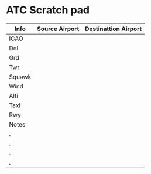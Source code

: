 # ATC Scratch pad                        

|Info |Source Airport | Destinattion Airport  |
|---|---|---|
| ICAO  |   |   |
| Del  |   |   |
| Grd  |   |   |
| Twr  |   |   |
| Squawk  |   |   |
| Wind  |   |   |
| Alti  |   |   |
| Taxi  |   |   |
| Rwy  |   |   |
|Notes |   |   |
| .   |   |   |
| .   |   |   |
| .   |   |   |
| .   |   |   |